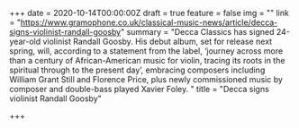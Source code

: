 +++
date = 2020-10-14T00:00:00Z
draft = true
feature = false
img = ""
link = "https://www.gramophone.co.uk/classical-music-news/article/decca-signs-violinist-randall-goosby"
summary = "Decca Classics has signed 24-year-old violinist Randall Goosby. His debut album, set for release next spring, will, according to a statement from the label, ‘journey across more than a century of African-American music for violin, tracing its roots in the spiritual through to the present day’, embracing composers including William Grant Still and Florence Price, plus newly commissioned music by composer and double-bass played Xavier Foley. "
title = "Decca signs violinist Randall Goosby"

+++

